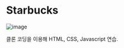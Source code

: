 # Starbucks

![image](https://user-images.githubusercontent.com/77419176/123251610-5d8e1c00-d526-11eb-9463-02ddadda84c0.png)


클론 코딩을 이용해 HTML, CSS, Javascript 연습.
